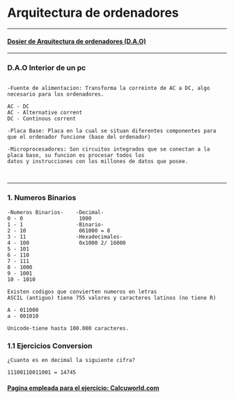 # Arquitectura de ordenadores

---

#### [Dosier de Arquitectura de ordenadores (D.A.O)](https://grandecovian.es/FGC/files/D.%20Tecnolog%C3%ADa/TIC%20I/Arquitectura/Arquitectura%20de%20ordenadores.pdf)

---

### D.A.O Interior de un pc

```

-Fuente de alimentacion: Transforma la correinte de AC a DC, algo necesario para los ordenadores.

AC - DC
AC - Alternative corrent
DC - Continous corrent

-Placa Base: Placa en la cual se situan diferentes componentes para que el ordenador funcione (base del ordenador)

-Microprocesadores: Son circuitos integrados que se conectan a la placa base, su funcion es procesar todos los
datos y instrucciones con los millones de datos que posee.



```

---

### 1. Numeros Binarios

```
-Numeros Binarios-    -Decimal-
0 - 0                  1000
1 - 1                 -Binario-
2 - 10                 061000 = 8
3 - 11                -Hexadecimales-
4 - 100                0x1000 2/ 16000
5 - 101
6 - 110
7 - 111
8 - 1000
9 - 1001
10 - 1010

Existen codigos que convierten numeros en letras
ASCIL (antiguo) tiene 755 valores y caracteres latinos (no tiene R)

A - 011000
a - 001010

Unicode-tiene hasta 100.000 caracteres.
```


### 1.1 Ejercicios Conversion

```
¿Cuanto es en decimal la siguiente cifra?

11100110011001 = 14745

```
#### [Pagina empleada para el ejercicio: Calcuworld.com](https://es.calcuworld.com/calculadoras-matematicas/calculadora-binaria/)


